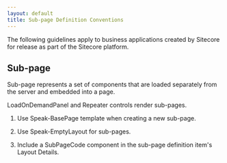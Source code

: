 ```yaml
---
layout: default
title: Sub-page Definition Conventions
---
```


The following guidelines apply to business applications created by Sitecore for release as part of the Sitecore platform.

## Sub-page ##

Sub-page represents a set of components that are loaded separately from the server and embedded into a page.

LoadOnDemandPanel and Repeater controls render sub-pages.

1.	Use Speak-BasePage template when creating a new sub-page.

1.	Use Speak-EmptyLayout for sub-pages.

1.	Include a SubPageCode component in the sub-page definition item's Layout Details.
